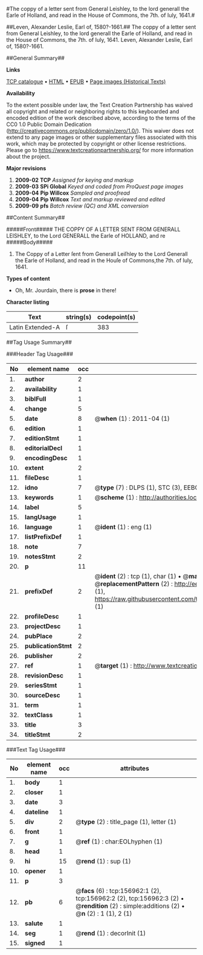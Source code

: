 #The coppy of a letter sent from General Leishley, to the lord generall the Earle of Holland, and read in the House of Commons, the 7th. of Iuly, 1641.#

##Leven, Alexander Leslie, Earl of, 1580?-1661.##
The coppy of a letter sent from General Leishley, to the lord generall the Earle of Holland, and read in the House of Commons, the 7th. of Iuly, 1641.
Leven, Alexander Leslie, Earl of, 1580?-1661.

##General Summary##

**Links**

[TCP catalogue](http://www.ota.ox.ac.uk/tcp/)  • 
[HTML](http://tei.it.ox.ac.uk/tcp/Texts-HTML/free/A88/A88071.html)  • 
[EPUB](http://tei.it.ox.ac.uk/tcp/Texts-EPUB/free/A88/A88071.epub) • 
[Page images (Historical Texts)](https://historicaltexts.jisc.ac.uk/eebo-99871993e)

**Availability**

To the extent possible under law, the Text Creation Partnership has waived all copyright and related or neighboring rights to this keyboarded and encoded edition of the work described above, according to the terms of the CC0 1.0 Public Domain Dedication (http://creativecommons.org/publicdomain/zero/1.0/). This waiver does not extend to any page images or other supplementary files associated with this work, which may be protected by copyright or other license restrictions. Please go to https://www.textcreationpartnership.org/ for more information about the project.

**Major revisions**

1. __2009-02__ __TCP__ *Assigned for keying and markup*
1. __2009-03__ __SPi Global__ *Keyed and coded from ProQuest page images*
1. __2009-04__ __Pip Willcox__ *Sampled and proofread*
1. __2009-04__ __Pip Willcox__ *Text and markup reviewed and edited*
1. __2009-09__ __pfs__ *Batch review (QC) and XML conversion*

##Content Summary##

#####Front#####
THE COPPY OF A LETTER SENT FROM GENERALL LEISHLEY, to the Lord GENERALL the Earle of HOLLAND, and re
#####Body#####

1. The Coppy of a Letter ſent from Generall Leiſhley to the Lord Generall the Earle of Holland, and read in the Houſe of Commons,the 7th. of Iuly, 1641.

**Types of content**

  * Oh, Mr. Jourdain, there is **prose** in there!

**Character listing**


|Text|string(s)|codepoint(s)|
|---|---|---|
|Latin Extended-A|ſ|383|

##Tag Usage Summary##

###Header Tag Usage###

|No|element name|occ|attributes|
|---|---|---|---|
|1.|__author__|2||
|2.|__availability__|1||
|3.|__biblFull__|1||
|4.|__change__|5||
|5.|__date__|8| @__when__ (1) : 2011-04 (1)|
|6.|__edition__|1||
|7.|__editionStmt__|1||
|8.|__editorialDecl__|1||
|9.|__encodingDesc__|1||
|10.|__extent__|2||
|11.|__fileDesc__|1||
|12.|__idno__|7| @__type__ (7) : DLPS (1), STC (3), EEBO-CITATION (1), PROQUEST (1), VID (1)|
|13.|__keywords__|1| @__scheme__ (1) : http://authorities.loc.gov/ (1)|
|14.|__label__|5||
|15.|__langUsage__|1||
|16.|__language__|1| @__ident__ (1) : eng (1)|
|17.|__listPrefixDef__|1||
|18.|__note__|7||
|19.|__notesStmt__|2||
|20.|__p__|11||
|21.|__prefixDef__|2| @__ident__ (2) : tcp (1), char (1)  •  @__matchPattern__ (2) : ([0-9\-]+):([0-9IVX]+) (1), (.+) (1)  •  @__replacementPattern__ (2) : http://eebo.chadwyck.com/downloadtiff?vid=$1&page=$2 (1), https://raw.githubusercontent.com/textcreationpartnership/Texts/master/tcpchars.xml#$1 (1)|
|22.|__profileDesc__|1||
|23.|__projectDesc__|1||
|24.|__pubPlace__|2||
|25.|__publicationStmt__|2||
|26.|__publisher__|2||
|27.|__ref__|1| @__target__ (1) : http://www.textcreationpartnership.org/docs/. (1)|
|28.|__revisionDesc__|1||
|29.|__seriesStmt__|1||
|30.|__sourceDesc__|1||
|31.|__term__|1||
|32.|__textClass__|1||
|33.|__title__|3||
|34.|__titleStmt__|2||


###Text Tag Usage###

|No|element name|occ|attributes|
|---|---|---|---|
|1.|__body__|1||
|2.|__closer__|1||
|3.|__date__|3||
|4.|__dateline__|1||
|5.|__div__|2| @__type__ (2) : title_page (1), letter (1)|
|6.|__front__|1||
|7.|__g__|1| @__ref__ (1) : char:EOLhyphen (1)|
|8.|__head__|1||
|9.|__hi__|15| @__rend__ (1) : sup (1)|
|10.|__opener__|1||
|11.|__p__|3||
|12.|__pb__|6| @__facs__ (6) : tcp:156962:1 (2), tcp:156962:2 (2), tcp:156962:3 (2)  •  @__rendition__ (2) : simple:additions (2)  •  @__n__ (2) : 1 (1), 2 (1)|
|13.|__salute__|1||
|14.|__seg__|1| @__rend__ (1) : decorInit (1)|
|15.|__signed__|1||
